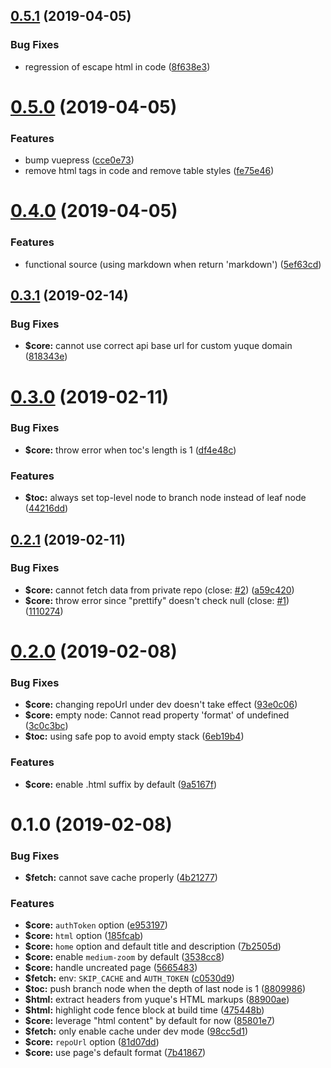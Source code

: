 <a name="0.5.1"></a>
## [0.5.1](https://github.com/ulivz/vuepress-plugin-yuque/compare/v0.5.0...v0.5.1) (2019-04-05)


### Bug Fixes

* regression of escape html in code ([8f638e3](https://github.com/ulivz/vuepress-plugin-yuque/commit/8f638e3))



<a name="0.5.0"></a>
# [0.5.0](https://github.com/ulivz/vuepress-plugin-yuque/compare/v0.4.0...v0.5.0) (2019-04-05)


### Features

* bump vuepress ([cce0e73](https://github.com/ulivz/vuepress-plugin-yuque/commit/cce0e73))
* remove html tags in code and remove table styles ([fe75e46](https://github.com/ulivz/vuepress-plugin-yuque/commit/fe75e46))



<a name="0.4.0"></a>
# [0.4.0](https://github.com/ulivz/vuepress-plugin-yuque/compare/v0.3.1...v0.4.0) (2019-04-05)


### Features

* functional source (using markdown when return 'markdown') ([5ef63cd](https://github.com/ulivz/vuepress-plugin-yuque/commit/5ef63cd))



<a name="0.3.1"></a>
## [0.3.1](https://github.com/ulivz/vuepress-plugin-yuque/compare/v0.3.0...v0.3.1) (2019-02-14)


### Bug Fixes

* **$core:** cannot use correct api base url for custom yuque domain ([818343e](https://github.com/ulivz/vuepress-plugin-yuque/commit/818343e))



<a name="0.3.0"></a>
# [0.3.0](https://github.com/ulivz/vuepress-plugin-yuque/compare/v0.2.1...v0.3.0) (2019-02-11)


### Bug Fixes

* **$core:** throw error when toc's length is 1 ([df4e48c](https://github.com/ulivz/vuepress-plugin-yuque/commit/df4e48c))


### Features

* **$toc:** always set top-level node to branch node instead of leaf node ([44216dd](https://github.com/ulivz/vuepress-plugin-yuque/commit/44216dd))



<a name="0.2.1"></a>
## [0.2.1](https://github.com/ulivz/vuepress-plugin-yuque/compare/v0.2.0...v0.2.1) (2019-02-11)


### Bug Fixes

* **$core:** cannot fetch data from private repo (close: [#2](https://github.com/ulivz/vuepress-plugin-yuque/issues/2)) ([a59c420](https://github.com/ulivz/vuepress-plugin-yuque/commit/a59c420))
* **$core:** throw error since "prettify" doesn't check null (close: [#1](https://github.com/ulivz/vuepress-plugin-yuque/issues/1)) ([1110274](https://github.com/ulivz/vuepress-plugin-yuque/commit/1110274))



<a name="0.2.0"></a>
# [0.2.0](https://github.com/ulivz/vuepress-plugin-yuque/compare/v0.1.0...v0.2.0) (2019-02-08)


### Bug Fixes

* **$core:** changing repoUrl under dev doesn't take effect ([93e0c06](https://github.com/ulivz/vuepress-plugin-yuque/commit/93e0c06))
* **$core:** empty node: Cannot read property 'format' of undefined ([3c0c3bc](https://github.com/ulivz/vuepress-plugin-yuque/commit/3c0c3bc))
* **$toc:** using safe pop to avoid empty stack ([6eb19b4](https://github.com/ulivz/vuepress-plugin-yuque/commit/6eb19b4))


### Features

* **$core:** enable .html suffix by default ([9a5167f](https://github.com/ulivz/vuepress-plugin-yuque/commit/9a5167f))



<a name="0.1.0"></a>
# 0.1.0 (2019-02-08)


### Bug Fixes

* **$fetch:** cannot save cache properly ([4b21277](https://github.com/ulivz/vuepress-plugin-yuque/commit/4b21277))


### Features

* **$core:** `authToken` option ([e953197](https://github.com/ulivz/vuepress-plugin-yuque/commit/e953197))
* **$core:** `html` option ([185fcab](https://github.com/ulivz/vuepress-plugin-yuque/commit/185fcab))
* **$core:** `home` option and default title and description ([7b2505d](https://github.com/ulivz/vuepress-plugin-yuque/commit/7b2505d))
* **$core:** enable `medium-zoom` by default ([3538cc8](https://github.com/ulivz/vuepress-plugin-yuque/commit/3538cc8))
* **$core:** handle uncreated page ([5665483](https://github.com/ulivz/vuepress-plugin-yuque/commit/5665483))
* **$fetch:** env: `SKIP_CACHE` and `AUTH_TOKEN` ([c0530d9](https://github.com/ulivz/vuepress-plugin-yuque/commit/c0530d9))
* **$toc:** push branch node when the depth of last node is 1 ([8809986](https://github.com/ulivz/vuepress-plugin-yuque/commit/8809986))
* **$html:** extract headers from yuque's HTML markups ([88900ae](https://github.com/ulivz/vuepress-plugin-yuque/commit/88900ae))
* **$html:** highlight code fence block at build time ([475448b](https://github.com/ulivz/vuepress-plugin-yuque/commit/475448b))
* **$core:** leverage "html content" by default for now ([85801e7](https://github.com/ulivz/vuepress-plugin-yuque/commit/85801e7))
* **$fetch:** only enable cache under dev mode ([98cc5d1](https://github.com/ulivz/vuepress-plugin-yuque/commit/98cc5d1))
* **$core:** `repoUrl` option ([81d07dd](https://github.com/ulivz/vuepress-plugin-yuque/commit/81d07dd))
* **$core:** use page's default format ([7b41867](https://github.com/ulivz/vuepress-plugin-yuque/commit/7b41867))



